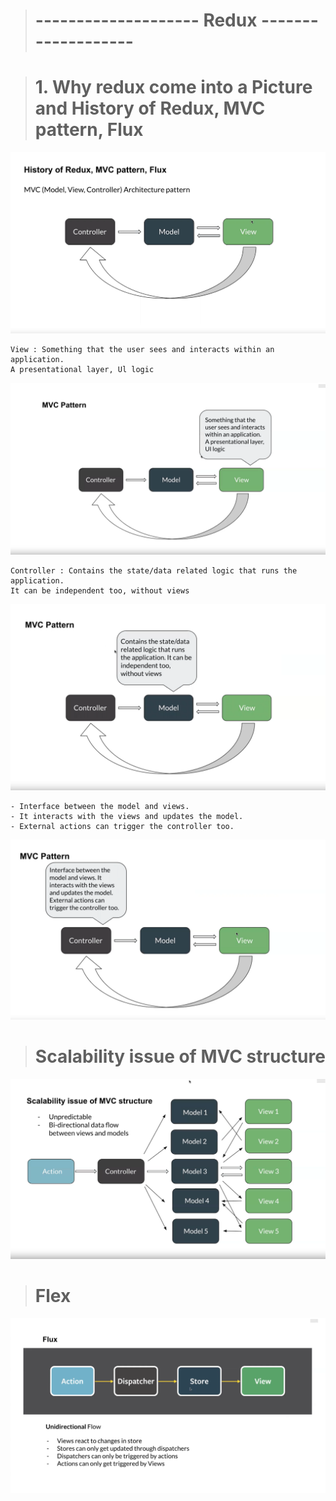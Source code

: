 ># -------------------- Redux -------------------

># 1. Why redux come into a Picture and History of Redux, MVC pattern, Flux

![](./example1/src/assets/image1.png)


```
View : Something that the user sees and interacts within an application.
A presentational layer, Ul logic
```

![](./example1/src/assets/image2.png)


```
Controller : Contains the state/data related logic that runs the application. 
It can be independent too, without views
```
![](./example1/src/assets/image3.png)


```
- Interface between the model and views. 
- It interacts with the views and updates the model.
- External actions can trigger the controller too.
```
![](./example1/src/assets/image4.png)

># Scalability issue of MVC structure

![](./example1/src/assets/image5.png)

># Flex

![](./example1/src/assets/image6.png)